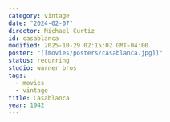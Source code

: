 ```yaml
---
category: vintage
date: "2024-02-07"
director: Michael Curtiz
id: casablanca
modified: 2025-10-29 02:15:02 GMT-04:00
poster: "[[movies/posters/casablanca.jpg]]"
status: recurring
studio: warner bros
tags:
  - movies
  - vintage
title: Casablanca
year: 1942
---
```

